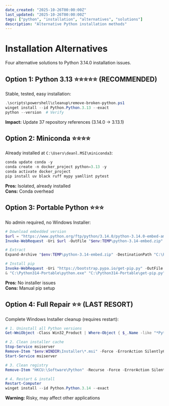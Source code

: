 ```yaml
---
date_created: "2025-10-26T00:00:00Z"
last_updated: "2025-10-26T00:00:00Z"
tags: ["python", "installation", "alternatives", "solutions"]
description: "Alternative Python installation methods"
---
```

# Installation Alternatives

Four alternative solutions to Python 3.14.0 installation issues.

## Option 1: Python 3.13 ⭐⭐⭐⭐⭐ (RECOMMENDED)

Stable, tested, easy installation:

```powershell
.\scripts\powershell\cleanup\remove-broken-python.ps1
winget install --id Python.Python.3.13 --exact
python --version  # Verify
```

**Impact:** Update 37 repository references (3.14.0 → 3.13.1)

## Option 2: Miniconda ⭐⭐⭐⭐

Already installed at `C:\Users\deanl.MSI\miniconda3`:

```powershell
conda update conda -y
conda create -n docker_project python=3.13 -y
conda activate docker_project
pip install uv black ruff mypy yamllint pytest
```

**Pros:** Isolated, already installed  
**Cons:** Conda overhead

## Option 3: Portable Python ⭐⭐⭐

No admin required, no Windows Installer:

```powershell
# Download embedded version
$url = "https://www.python.org/ftp/python/3.14.0/python-3.14.0-embed-amd64.zip"
Invoke-WebRequest -Uri $url -OutFile "$env:TEMP\python-3.14-embed.zip"

# Extract
Expand-Archive "$env:TEMP\python-3.14-embed.zip" -DestinationPath "C:\Python314-Portable"

# Install pip
Invoke-WebRequest -Uri "https://bootstrap.pypa.io/get-pip.py" -OutFile "C:\Python314-Portable\get-pip.py"
& "C:\Python314-Portable\python.exe" "C:\Python314-Portable\get-pip.py"
```

**Pros:** No installer issues  
**Cons:** Manual pip setup

## Option 4: Full Repair ⭐⭐ (LAST RESORT)

Complete Windows Installer cleanup (requires restart):

```powershell
# 1. Uninstall all Python versions
Get-WmiObject -Class Win32_Product | Where-Object { $_.Name -like "*Python*" } | ForEach-Object { $_.Uninstall() }

# 2. Clean installer cache
Stop-Service msiserver
Remove-Item "$env:WINDIR\Installer\*.msi" -Force -ErrorAction SilentlyContinue
Start-Service msiserver

# 3. Clean registry
Remove-Item "HKCU:\Software\Python" -Recurse -Force -ErrorAction SilentlyContinue

# 4. Restart & install
Restart-Computer
winget install --id Python.Python.3.14 --exact
```

**Warning:** Risky, may affect other applications
